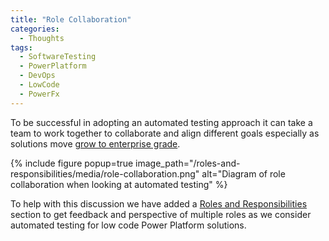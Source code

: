 ```yaml
---
title: "Role Collaboration"
categories:
  - Thoughts
tags:
  - SoftwareTesting
  - PowerPlatform
  - DevOps
  - LowCode
  - PowerFx
---
```


To be successful in adopting an automated testing approach it can take a team to work together to collaborate and align different goals especially as solutions move [grow to enterprise grade](/powerfuldev-testing/context/growing-to-enterprise-grade).


{% include figure popup=true image_path="/roles-and-responsibilities/media/role-collaboration.png" alt="Diagram of role collaboration when looking at automated testing" %}

To help with this discussion we have added a [Roles and Responsibilities](/powerfuldev-testing/roles-and-responsibilities/) section to get feedback and perspective of multiple roles as we consider automated testing for low code Power Platform solutions.
